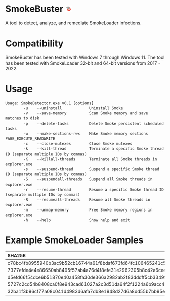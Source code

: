 # SmokeBuster <img src="./assets/smokebuster.png" alt="logo" width="20"/>

A tool to detect, analyze, and remediate SmokeLoader infections.

# Compatibility
SmokeBuster has been tested with Windows 7 through Windows 11. The tool has been tested with SmokeLoader 32-bit and 64-bit versions from 2017 - 2022.

# Usage
```
Usage: SmokeDetector.exe v0.1 [options]
        -u    --uninstall            Uninstall Smoke
        -v    --save-memory          Scan Smoke memory and save matches to disk
        -p    --delete-tasks         Delete Smoke persistent scheduled tasks
        -w    --make-sections-rwx    Make Smoke memory sections PAGE_EXECUTE_READWRITE
        -c    --close-mutexes        Close Smoke mutexes
        -k    --kill-thread          Terminate a specific Smoke thread ID (separate multiple IDs by commas)
        -K    --killall-threads      Terminate all Smoke threads in explorer.exe
        -s    --suspend-thread       Suspend a specific Smoke thread ID (separate multiple IDs by commas)
        -S    --suspendall-threads   Suspend all Smoke threads in explorer.exe
        -r    --resume-thread        Resume a specific Smoke thread ID (separate multiple IDs by commas)
        -R    --resumeall-threads    Resume all Smoke threads in explorer.exe
        -m    --unmap-memory         Free Smoke memory regions in explorer.exe
        -h    --help                 Show help and exit
```

# Example SmokeLoader Samples
|SHA256|Version|
|:------------------------------------------------------------------|--|
|c78bc4fb8955940b3ac9b52cb16744a61f8bdaf673fd64fc106465241c56cc6c| 2022|
|7377efde4e4e86650ab8495f57ab4a76d4f8efe31e2962305b8c42a6cee70454| 2020|
|d5efd66f54dce6b51870e40a458fa30de366a2982ab2f83dddff5cb3349f654d| 2019|
|5727c2cd54b8408ca0f8e943cad61027a2c3d51da64f2f1224a6b9acc4820f8e| 2018|
|32ba1f3b96cf77a08c041d4983d6afa7db8e1948d27d6a8dd55b7bb95e493189| 2017|



